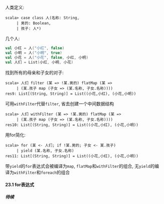 人类定义:
```
scala> case class 人(名称: String,
     | 男的: Boolean,
     | 孩子: 人*)
```
几个人:
```scala
val 小红 = 人("小红", false)
val 小明 = 人("小明", true)
val 小花 = 人("小花", false, 小红, 小明)
val 人们 = List(小红, 小明, 小花)
```
找到所有的母亲和子女的对子:
```
scala> 人们 filter (某 => !某.男的) flatMap (某 =>
     | (某.孩子 map (子女 => (某.名称, 子女.名称))))
res9: List[(String, String)] = List((小花,小红), (小花,小明))
```
可用`withFilter`代替`filter`, 省去创建一个中间数据结构
```
scala> 人们 withFilter (某 => !某.男的) flatMap (某 =>
     | (某.孩子 map (子女 => (某.名称, 子女.名称))))
res10: List[(String, String)] = List((小花,小红), (小花,小明))
```
用for简化:
```
scala> for (某 <- 人们; if !某.男的; 子女 <- 某.孩子)
     | yield (某.名称, 子女.名称)
res11: List[(String, String)] = List((小花,小红), (小花,小明))
```
带`yield`的`for`表达式会被编译为`map`, `flatMap`和`withFilter`的组合, 无`yield`的编译为`withFilter`和`foreach`的组合

#### 23.1 for表达式

***待续***